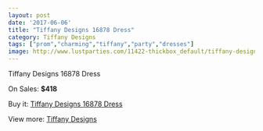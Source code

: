 ```yaml
---
layout: post
date: '2017-06-06'
title: "Tiffany Designs 16878 Dress"
category: Tiffany Designs
tags: ["prom","charming","tiffany","party","dresses"]
image: http://www.lustparties.com/11422-thickbox_default/tiffany-designs-16878-dress.jpg
---
```

Tiffany Designs 16878 Dress

On Sales: **$418**
<a href="https://www.lustparties.com/en/tiffany-designs/4106-tiffany-designs-16878-dress.html"><amp-img layout="responsive" width="600" height="600" src="//www.lustparties.com/11422-thickbox_default/tiffany-designs-16878-dress.jpg" alt="Tiffany Designs 16878 Dress 0" /></a>
<a href="https://www.lustparties.com/en/tiffany-designs/4106-tiffany-designs-16878-dress.html"><amp-img layout="responsive" width="600" height="600" src="//www.lustparties.com/11423-thickbox_default/tiffany-designs-16878-dress.jpg" alt="Tiffany Designs 16878 Dress 1" /></a>

Buy it: [Tiffany Designs 16878 Dress](https://www.lustparties.com/en/tiffany-designs/4106-tiffany-designs-16878-dress.html "Tiffany Designs 16878 Dress")

View more: [Tiffany Designs](https://www.lustparties.com/en/19-tiffany-designs "Tiffany Designs")